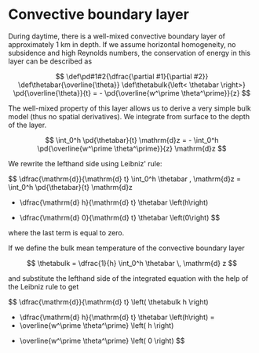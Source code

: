# Convective boundary layer

During daytime, there is a well-mixed convective boundary layer of approximately 1 km in depth.
If we assume horizontal homogeneity, no subsidence and high Reynolds numbers, the conservation of energy in this layer can be described as

$$
\def\pd#1#2{\dfrac{\partial #1}{\partial #2}}
\def\thetabar{\overline{\theta}}
\def\thetabulk{\left< \thetabar \right>}
\pd{\overline{\theta}}{t} = - \pd{\overline{w^\prime \theta^\prime}}{z} 
$$

The well-mixed property of this layer allows us to derive a very simple bulk model (thus no spatial derivatives).
We integrate from surface to the depth of the layer.

$$
\int_0^h \pd{\thetabar}{t} \mathrm{d}z  = - \int_0^h \pd{\overline{w^\prime \theta^\prime}}{z} \mathrm{d}z
$$

We rewrite the lefthand side using Leibniz' rule:

$$
\dfrac{\mathrm{d}}{\mathrm{d} t} \int_0^h \thetabar \, \mathrm{d}z
= \int_0^h \pd{\thetabar}{t} \mathrm{d}z
+ \dfrac{\mathrm{d} h}{\mathrm{d} t} \thetabar \left(h\right)
- \dfrac{\mathrm{d} 0}{\mathrm{d} t} \thetabar \left(0\right)
$$

where the last term is equal to zero.

If we define the bulk mean temperature of the convective boundary layer

$$
\thetabulk = \dfrac{1}{h} \int_0^h \thetabar \, \mathrm{d} z
$$

and substitute the lefthand side of the integrated equation with the help of the Leibniz rule to get


$$
\dfrac{\mathrm{d}}{\mathrm{d} t} \left( \thetabulk h \right)
- \dfrac{\mathrm{d} h}{\mathrm{d} t} \thetabar \left(h\right)
= 
- \overline{w^\prime \theta^\prime} \left( h \right)
+ \overline{w^\prime \theta^\prime} \left( 0 \right)
$$

